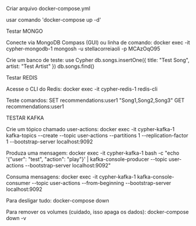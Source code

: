 Criar arquivo docker-compose.yml

usar comando 'docker-compose up -d'

Testar MONGO

Conecte via MongoDB Compass (GUI) ou linha de comando:
docker exec -it cypher-mongodb-1 mongosh -u stellacorreiaoli -p MCAzOqO95

Crie um banco de teste:
use Cypher
db.songs.insertOne({ title: "Test Song", artist: "Test Artist" })
db.songs.find()

Testar REDIS

Acesse o CLI do Redis:
docker exec -it cypher-redis-1 redis-cli

Teste comandos:
SET recommendations:user1 "Song1,Song2,Song3"
GET recommendations:user1

TESTAR KAFKA

Crie um tópico chamado user-actions:
docker exec -it cypher-kafka-1 kafka-topics --create --topic user-actions --partitions 1 --replication-factor 1 --bootstrap-server localhost:9092

Produza uma mensagem:
docker exec -it cypher-kafka-1 bash -c "echo '{\"user\": \"test\", \"action\": \"play\"}' | kafka-console-producer --topic user-actions --bootstrap-server localhost:9092"

Consuma mensagens:
docker exec -it cypher-kafka-1 kafka-console-consumer --topic user-actions --from-beginning --bootstrap-server localhost:9092


Para desligar tudo:
docker-compose down

Para remover os volumes (cuidado, isso apaga os dados):
docker-compose down -v

